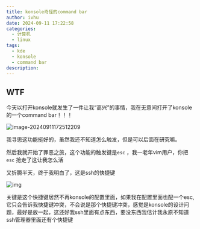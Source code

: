 ```yaml
---
title: konsole奇怪的command bar
author: ivhu
date: 2024-09-11 17:22:58
categories:
  - 计算机
  - linux
tags:
  - kde
  - konsole
  - command bar
description:
---
```


## WTF

今天以打开konsole就发生了一件让我“高兴”的事情，我在无意间打开了konsole的一个command bar！！！

![image-20240911172512209](https://pic.imgdb.cn/item/66e1629ad9c307b7e9e04226.png)

我寻思这功能挺好的，虽然我还不知道怎么触发，但是可以后面在研究嘛。

然后我就开始了罪恶之旅，这个功能的触发键是`esc` ，我一老年vim用户，你把`esc` 抢走了这让我怎么活

又折腾半天，终于我明白了，这是ssh的快捷键

![img](https://s2.loli.net/2024/09/11/ihvWmUHtCekFfVX.png)

关键是这个快捷键居然不再konsole的配置里面，如果我在配置里面也配一个esc,它只会告诉我快捷键冲突，不会说是那个快捷键冲突，感觉是konsole的设计问题，最好是放一起，这还好我ssh里面有点东西，要没东西我估计我永原不知道 ssh管理器里面还有个快捷键
